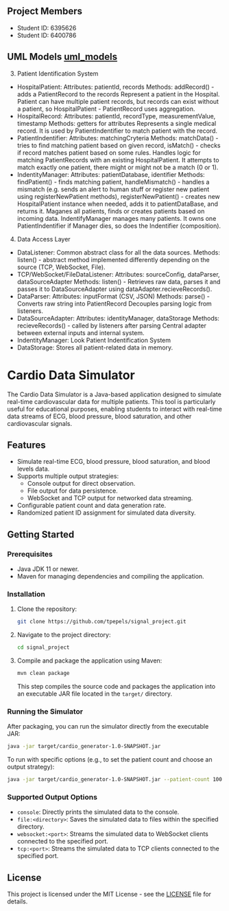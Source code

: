 ## Project Members
- Student ID: 6395626
- Student ID: 6400786

## UML Models [uml_models](uml_models)


3. Patient Identification System 
 - HospitalPatient: 
      Attributes: patientId, records
      Methods: addRecord() - adds a PatientRecord to the records
      Represent a patient in the Hospital. Patient can have multiple patient records, but records can exist without a patient, so HospitalPatient - PatientRecord uses aggregation.
 - HospitalRecord: 
      Attributes: patientId, recordType, measurementValue, timestamp
      Methods: getters for attributes
      Represents a single medical record. It is used by PatientIndentifier to match patient with the record.
 - PatientIndentifier:
      Attributes: matchingCryteria
      Methods: matchData() - tries to find matching patient based on given record, isMatch() - checks if record matches patient based on some rules.
      Handles logic for matching PatientRecords with an existing HospitalPatient. It attempts to match exactly one patient, there might or might not be a match (0 or 1).
 - IndentityManager:
      Attributes: patientDatabase, identifier
      Methods: findPatient() - finds matching patient, handleMismatch() - handles a mismatch (e.g. sends an alert to human stuff or register new patient using registerNewPatient methods), registerNewPatient() - creates new HospitalPatient instance when needed, adds it to patientDataBase, and returns it. 
      Maganes all patients, finds or creates patients based on incoming data. IndentifyManager manages many patients. It owns one PatientIndentifier if Manager dies, so does the Indentifier (composition).

4. Data Access Layer
 - DataListener:
      Common abstract class for all the data sources.
      Methods: listen() - abstract method implemented differently depending on the source (TCP, WebSocket, File).
 - TCP/WebSocket/FileDataListener:
      Attributes: sourceConfig, dataParser, dataSourceAdapter
      Methods: listen() - Retrieves raw data, parses it and passes it to DataSourceAdapter using dataAdapter.recieveRecords().
 - DataParser:
      Attributes: inputFormat (CSV, JSON)
      Methods: parse() - Converts raw string into PatientRecord
      Decouples parsing logic from listeners.
 - DataSourceAdapter:
      Attributes: identityManager, dataStorage
      Methods: recieveRecords() - called by listeners after parsing
      Central adapter between external inputs and internal system.
 - IndentityManager:
      Look Patient Indentification System
 - DataStorage:
      Stores all patient-related data in memory.
   

# Cardio Data Simulator

The Cardio Data Simulator is a Java-based application designed to simulate real-time cardiovascular data for multiple patients. This tool is particularly useful for educational purposes, enabling students to interact with real-time data streams of ECG, blood pressure, blood saturation, and other cardiovascular signals.

## Features

- Simulate real-time ECG, blood pressure, blood saturation, and blood levels data.
- Supports multiple output strategies:
  - Console output for direct observation.
  - File output for data persistence.
  - WebSocket and TCP output for networked data streaming.
- Configurable patient count and data generation rate.
- Randomized patient ID assignment for simulated data diversity.

## Getting Started

### Prerequisites

- Java JDK 11 or newer.
- Maven for managing dependencies and compiling the application.

### Installation

1. Clone the repository:

   ```sh
   git clone https://github.com/tpepels/signal_project.git
   ```

2. Navigate to the project directory:

   ```sh
   cd signal_project
   ```

3. Compile and package the application using Maven:
   ```sh
   mvn clean package
   ```
   This step compiles the source code and packages the application into an executable JAR file located in the `target/` directory.

### Running the Simulator

After packaging, you can run the simulator directly from the executable JAR:

```sh
java -jar target/cardio_generator-1.0-SNAPSHOT.jar
```

To run with specific options (e.g., to set the patient count and choose an output strategy):

```sh
java -jar target/cardio_generator-1.0-SNAPSHOT.jar --patient-count 100 --output file:./output
```

### Supported Output Options

- `console`: Directly prints the simulated data to the console.
- `file:<directory>`: Saves the simulated data to files within the specified directory.
- `websocket:<port>`: Streams the simulated data to WebSocket clients connected to the specified port.
- `tcp:<port>`: Streams the simulated data to TCP clients connected to the specified port.

## License

This project is licensed under the MIT License - see the [LICENSE](LICENSE) file for details.
